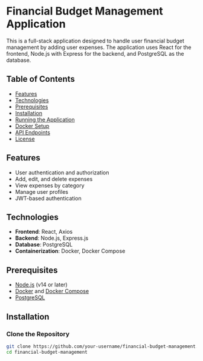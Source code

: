 # Financial Budget Management Application

This is a full-stack application designed to handle user financial budget management by adding user expenses. The application uses React for the frontend, Node.js with Express for the backend, and PostgreSQL as the database.

## Table of Contents

- [Features](#features)
- [Technologies](#technologies)
- [Prerequisites](#prerequisites)
- [Installation](#installation)
- [Running the Application](#running-the-application)
- [Docker Setup](#docker-setup)
- [API Endpoints](#api-endpoints)
- [License](#license)

## Features

- User authentication and authorization
- Add, edit, and delete expenses
- View expenses by category
- Manage user profiles
- JWT-based authentication

## Technologies

- **Frontend**: React, Axios
- **Backend**: Node.js, Express.js
- **Database**: PostgreSQL
- **Containerization**: Docker, Docker Compose

## Prerequisites

- [Node.js](https://nodejs.org/) (v14 or later)
- [Docker](https://www.docker.com/) and [Docker Compose](https://docs.docker.com/compose/)
- [PostgreSQL](https://www.postgresql.org/)

## Installation

### Clone the Repository

```bash
git clone https://github.com/your-username/financial-budget-management.git
cd financial-budget-management
